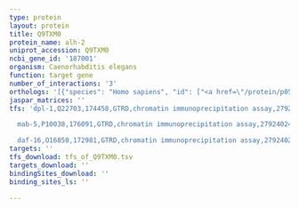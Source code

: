 ```yaml
---
type: protein
layout: protein
title: Q9TXM0
protein_name: alh-2
uniprot_accession: Q9TXM0
ncbi_gene_id: '187001'
organism: Caenorhabditis elegans
function: target gene
number_of_interactions: '3'
orthologs: '[{"species": "Homo sapiens", "id": ["<a href=\"/protein/p05091\">P05091</a>", "A0A384MTJ7"]}, {"species": "Mus musculus", "id": ["<a href=\"/protein/q9czs1\">Q9CZS1</a>", "<a href=\"/protein/p47738\">P47738</a>"]}, {"species": "Rattus norvegicus", "id": ["<a href=\"/protein/f1ln88\">F1LN88</a>", "<a href=\"/protein/g3v7i5\">G3V7I5</a>"]}, {"species": "Drosophila melanogaster", "id": ["<a href=\"/protein/q9vlc5\">Q9VLC5</a>"]}, {"species": "Danio rerio", "id": ["<a href=\"/protein/f1qzu7\">F1QZU7</a>", "A0A0G2KZR6"]}, {"species": "Saccharomyces cerevisiae", "id": ["<a href=\"/protein/p40047\">P40047</a>", "<a href=\"/protein/p47771\">P47771</a>", "<a href=\"/protein/p46367\">P46367</a>", "<a href=\"/protein/p54115\">P54115</a>"]}]'
jaspar_matrices: ''
tfs: 'dpl-1,Q22703,174458,GTRD,chromatin immunoprecipitation assay,27924024%5Buid%5D,No

  mab-5,P10038,176091,GTRD,chromatin immunoprecipitation assay,27924024%5Buid%5D,No

  daf-16,O16850,172981,GTRD,chromatin immunoprecipitation assay,27924024%5Buid%5D,No'
targets: ''
tfs_download: tfs_of_Q9TXM0.tsv
targets_download: ''
bindingSites_download: ''
binding_sites_ls: ''

---
```

